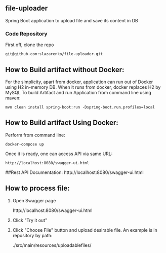 ## file-uploader
Spring Boot application to upload file and save its content in DB


### Code Repository
First off, clone the repo

    git@github.com:slazarenko/file-uploader.git

## How to Build artifact without Docker:

For the simplicity, apart from docker, application can run out of Docker using H2 in-memory DB.
When it runs from docker, docker replaces H2 by MySQL
To build Artifact and run Application from command line using maven:

    mvn clean install spring-boot:run -Dspring-boot.run.profiles=local
    
## How to Build artifact Using Docker:
Perform from command line:

    docker-compose up
    
Once it is ready, one can access API via same URL:
    
    http://localhost:8080/swagger-ui.html
 
##Rest API Documentation:
    http://localhost:8080/swagger-ui.html    
        
## How to process file:
1. Open Swagger page

     http://localhost:8080/swagger-ui.html
    
2. Click "Try it out"    
2. Click "Choose File" button and upload desirable file. An example is in repository by path:
  
    ./src/main/resources/uploadablefiles/